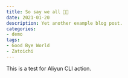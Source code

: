 ```yaml
---
title: So say we all ✊🏻
date: 2021-01-20
description: Yet another example blog post.
categories:
- demo
tags:
- Good Bye World
- Zatoichi
---
```


This is a test for Aliyun CLI action.
